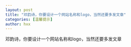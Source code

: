 ```yaml
---
layout: post
title: "邓韵诗，你要设计一个网站名称和logo，当然还要多发文章"
categories: [温馨提示]
author: hxx
---
```


邓韵诗，你要设计一个网站名称和logo，当然还要多发文章